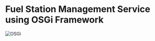 # Fuel Station Management Service using OSGi Framework

![OSGi](https://github.com/user-attachments/assets/20a87ee2-7485-4c84-a2f3-1bcc641897cd)

